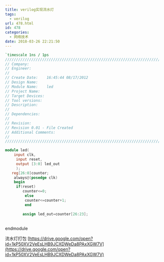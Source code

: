 ```yaml
---
title: verilog实现流水灯
tags:
  - verilog
url: 478.html
id: 478
categories:
  - 网络技术
date: 2018-03-26 22:21:50
---
```


```verilog
`timescale 1ns / 1ps
//////////////////////////////////////////////////////////////////////////////////
// Company: 
// Engineer: 
// 
// Create Date:    16:45:44 08/17/2012 
// Design Name: 
// Module Name:    led 
// Project Name: 
// Target Devices: 
// Tool versions: 
// Description: 
//
// Dependencies: 
//
// Revision: 
// Revision 0.01 - File Created
// Additional Comments: 
//
//////////////////////////////////////////////////////////////////////////////////

module led(
    input clk,
	 input reset,
	 output [3:0] led_out
	 );
   reg[26:0]counter;
	always@(posedge clk)
	begin
	 if(reset)
	    counter<=0;
		 else
		 counter<=counter+1;
		 end
	
		assign led_out=counter[26:23];
```


​    
    endmodule

流水灯打包 [https://drive.google.com/open?id=1kP50XV2VeEsLHB9JCXDWeDa8PAxXGW7V](https://drive.google.com/open?id=1kP50XV2VeEsLHB9JCXDWeDa8PAxXGW7V)